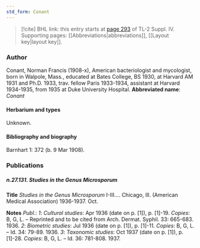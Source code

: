 ```yaml
---
std_form: Conant
---
```


> [!cite] BHL link: this entry starts at [page 293](https://www.biodiversitylibrary.org/page/33265970) of TL-2 Suppl. IV.
> Supporting pages: [[Abbreviations|abbreviations]], [[Layout key|layout key]].

### Author

Conant, Norman Francis (1908-x), American bacteriologist and mycologist, born in Walpole, Mass., educated at Bates College, BS 1930, at Harvard AM 1931 and Ph.D. 1933, trav. fellow Paris 1933-1934, assistant at Harvard 1934-1935, from 1935 at Duke University Hospital. 
**Abbreviated name**: *Conant*

#### Herbarium and types

Unknown.

#### Bibliography and biography

Barnhart 1: 372 (b. 9 Mar 1908).

### Publications

##### n.27.131. Studies in the Genus Microsporum

**Title**
*Studies in the Genus Microsporum* I-III.... Chicago, Ill. (American Medical Association) 1936-1937. Oct.

**Notes**
*Publ*.: *1*: *Cultural studies*: Apr 1936 (date on p. \[1\]), p. \[1\]-19. *Copies*: B, G, L. – Reprinted and to be cited from Arch. Dermat. Syphil. 33: 665-683. 1936.
*2*: *Biometric studies*: Jul 1936 (date on p. \[1\]), p. \[1\]-11. *Copies*: B, G, L. – Id. 34: 79-89. 1936.
*3*: *Taxonomic studies*: Oct 1937 (date on p. \[1\]), p. \[1\]-28. *Copies*: B, G, L. – Id. 36: 781-808. 1937.


